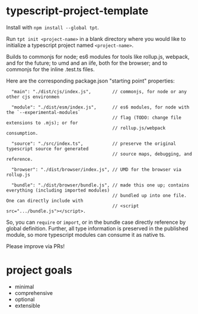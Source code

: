 # typescript-project-template

Install with `npm install --global tpt`. 

Run `tpt init <project-name>` in a blank directory where you would like to initialize a typescript project named `<project-name>`.

Builds to commonjs for node; es6 modules for tools like rollup.js, webpack, and for the future; to umd and an iife, both for the browser; and to commonjs for the inline .test.ts files.

Here are the corresponding package.json "starting point" properties:
```
  "main": "./dist/cjs/index.js",        // commonjs, for node or any other cjs environmen

  "module": "./dist/esm/index.js",      // es6 modules, for node with the `--experimental-modules` 
                                        // flag (TODO: change file extensions to .mjs); or for
                                        // rollup.js/webpack consumption.

  "source": "./src/index.ts",           // preserve the original typescript source for generated 
                                        // source maps, debugging, and reference.

  "browser": "./dist/browser/index.js", // UMD for the browser via rollup.js

  "bundle": "./dist/browser/bundle.js", // made this one up; contains everything (including imported modules)
                                        // bundled up into one file. One can directly include with 
                                        // <script src=".../bundle.js"></script>.
```

So, you can `require` or `import`, or in the bundle case directly reference by global definition. Further, all type information is preserved in the published module, so more typescript modules can consume it as native ts.

Please improve via PRs!

# project goals
- minimal
- comprehensive
- optional
- extensible
